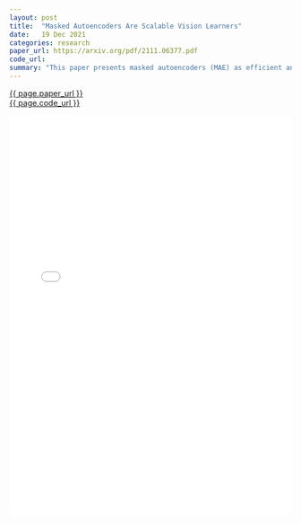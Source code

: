 ```yaml
---
layout: post
title:  "Masked Autoencoders Are Scalable Vision Learners"
date:   19 Dec 2021
categories: research
paper_url: https://arxiv.org/pdf/2111.06377.pdf
code_url: 
summary: "This paper presents masked autoencoders (MAE) as efficient and scalable self-supervised learners for computer vision. The MAE methodology involves masking random patches of an input image and reconstructing the missing pixels. This approach is underpinned by two key designs: an asymmetric encoder-decoder architecture, where the encoder processes only visible patches, and a lightweight decoder reconstructs the image using the latent representation and mask tokens. Additionally, masking a significant portion of the input image, such as 75%, creates a challenging yet informative self-supervisory task. These innovations allow for the efficient training of large models, tripling training speed and enhancing accuracy. A standout result is a vanilla ViT-Huge model reaching top accuracy (87.8%) on ImageNet-1K data among similar methods. Moreover, the model's transfer performance in downstream tasks surpasses that of supervised pre-training, indicating a promising scaling potential."
---
```


<style>
.responsive-pdf-container {
    overflow: hidden;
    padding-top: 141.42%; /* 16:9 Aspect Ratio, adjust as needed */
    position: relative;
}

.responsive-pdf-container iframe {
    border: none;
    height: 100%;
    left: 0;
    position: absolute;
    top: 0;
    width: 100%;
}
</style>

<a href="{{ page.paper_url }}">{{ page.paper_url }}</a><br>
<a href="{{ page.code_url }}">{{ page.code_url }}</a>

<div class="responsive-pdf-container">
    <iframe src="{{ page.paper_url }}" style="border: none;"></iframe>
</div>